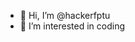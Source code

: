 - 👋 Hi, I’m @hackerfptu
- 👀 I’m interested in coding


<!---
hackerfptu/hackerfptu is a ✨ special ✨ repository because its `README.md` (this file) appears on your GitHub profile.
You can click the Preview link to take a look at your changes.
--->
